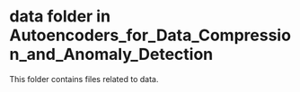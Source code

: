# data folder in Autoencoders_for_Data_Compression_and_Anomaly_Detection 
This folder contains files related to data. 

